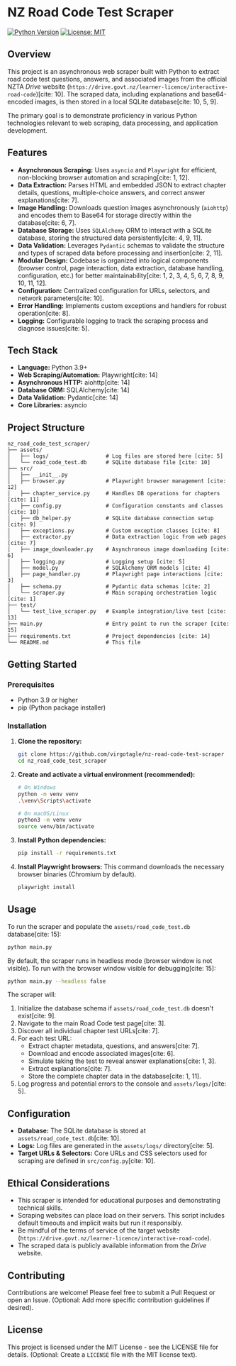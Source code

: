 
# NZ Road Code Test Scraper

[![Python Version](https://img.shields.io/badge/python-3.9%2B-blue.svg)](https://www.python.org/)
[![License: MIT](https://img.shields.io/badge/License-MIT-yellow.svg)](https://opensource.org/licenses/MIT) <!-- Choose appropriate license -->

## Overview

This project is an asynchronous web scraper built with Python to extract road code test questions, answers, and associated images from the official NZTA *Drive* website (`https://drive.govt.nz/learner-licence/interactive-road-code`)[cite: 10]. The scraped data, including explanations and base64-encoded images, is then stored in a local SQLite database[cite: 10, 5, 9].

The primary goal is to demonstrate proficiency in various Python technologies relevant to web scraping, data processing, and application development.

## Features

* **Asynchronous Scraping:** Uses `asyncio` and `Playwright` for efficient, non-blocking browser automation and scraping[cite: 1, 12].
* **Data Extraction:** Parses HTML and embedded JSON to extract chapter details, questions, multiple-choice answers, and correct answer explanations[cite: 7].
* **Image Handling:** Downloads question images asynchronously (`aiohttp`) and encodes them to Base64 for storage directly within the database[cite: 6, 7].
* **Database Storage:** Uses `SQLAlchemy` ORM to interact with a SQLite database, storing the structured data persistently[cite: 4, 9, 11].
* **Data Validation:** Leverages `Pydantic` schemas to validate the structure and types of scraped data before processing and insertion[cite: 2, 11].
* **Modular Design:** Codebase is organized into logical components (browser control, page interaction, data extraction, database handling, configuration, etc.) for better maintainability[cite: 1, 2, 3, 4, 5, 6, 7, 8, 9, 10, 11, 12].
* **Configuration:** Centralized configuration for URLs, selectors, and network parameters[cite: 10].
* **Error Handling:** Implements custom exceptions and handlers for robust operation[cite: 8].
* **Logging:** Configurable logging to track the scraping process and diagnose issues[cite: 5].

## Tech Stack

* **Language:** Python 3.9+
* **Web Scraping/Automation:** Playwright[cite: 14]
* **Asynchronous HTTP:** aiohttp[cite: 14]
* **Database ORM:** SQLAlchemy[cite: 14]
* **Data Validation:** Pydantic[cite: 14]
* **Core Libraries:** asyncio

## Project Structure

```
nz_road_code_test_scraper/
├── assets/
│   ├── logs/                  # Log files are stored here [cite: 5]
│   └── road_code_test.db      # SQLite database file [cite: 10]
├── src/
│   ├── __init__.py
│   ├── browser.py             # Playwright browser management [cite: 12]
│   ├── chapter_service.py     # Handles DB operations for chapters [cite: 11]
│   ├── config.py              # Configuration constants and classes [cite: 10]
│   ├── db_helper.py           # SQLite database connection setup [cite: 9]
│   ├── exceptions.py          # Custom exception classes [cite: 8]
│   ├── extractor.py           # Data extraction logic from web pages [cite: 7]
│   ├── image_downloader.py    # Asynchronous image downloading [cite: 6]
│   ├── logging.py             # Logging setup [cite: 5]
│   ├── model.py               # SQLAlchemy ORM models [cite: 4]
│   ├── page_handler.py        # Playwright page interactions [cite: 3]
│   ├── schema.py              # Pydantic data schemas [cite: 2]
│   └── scraper.py             # Main scraping orchestration logic [cite: 1]
├── test/
│   └── test_live_scraper.py   # Example integration/live test [cite: 13]
├── main.py                    # Entry point to run the scraper [cite: 15]
├── requirements.txt           # Project dependencies [cite: 14]
└── README.md                  # This file
```

## Getting Started

### Prerequisites

* Python 3.9 or higher
* pip (Python package installer)

### Installation

1.  **Clone the repository:**
    ```bash
    git clone https://github.com/virgotagle/nz-road-code-test-scraper
    cd nz_road_code_test_scraper
    ```

2.  **Create and activate a virtual environment (recommended):**
    ```bash
    # On Windows
    python -m venv venv
    .\venv\Scripts\activate

    # On macOS/Linux
    python3 -m venv venv
    source venv/bin/activate
    ```

3.  **Install Python dependencies:**
    ```bash
    pip install -r requirements.txt
    ```

4.  **Install Playwright browsers:**
    This command downloads the necessary browser binaries (Chromium by default).
    ```bash
    playwright install
    ```

## Usage

To run the scraper and populate the `assets/road_code_test.db` database[cite: 15]:

```bash
python main.py
```

By default, the scraper runs in headless mode (browser window is not visible). To run with the browser window visible for debugging[cite: 15]:

```bash
python main.py --headless false
```

The scraper will:
1.  Initialize the database schema if `assets/road_code_test.db` doesn't exist[cite: 9].
2.  Navigate to the main Road Code test page[cite: 3].
3.  Discover all individual chapter test URLs[cite: 7].
4.  For each test URL:
    * Extract chapter metadata, questions, and answers[cite: 7].
    * Download and encode associated images[cite: 6].
    * Simulate taking the test to reveal answer explanations[cite: 1, 3].
    * Extract explanations[cite: 7].
    * Store the complete chapter data in the database[cite: 1, 11].
5.  Log progress and potential errors to the console and `assets/logs/`[cite: 5].

## Configuration

* **Database:** The SQLite database is stored at `assets/road_code_test.db`[cite: 10].
* **Logs:** Log files are generated in the `assets/logs/` directory[cite: 5].
* **Target URLs & Selectors:** Core URLs and CSS selectors used for scraping are defined in `src/config.py`[cite: 10].

## Ethical Considerations

* This scraper is intended for educational purposes and demonstrating technical skills.
* Scraping websites can place load on their servers. This script includes default timeouts and implicit waits but run it responsibly.
* Be mindful of the terms of service of the target website (`https://drive.govt.nz/learner-licence/interactive-road-code`).
* The scraped data is publicly available information from the *Drive* website.

## Contributing

Contributions are welcome! Please feel free to submit a Pull Request or open an Issue. (Optional: Add more specific contribution guidelines if desired).

## License

This project is licensed under the MIT License - see the LICENSE file for details. (Optional: Create a `LICENSE` file with the MIT license text).


